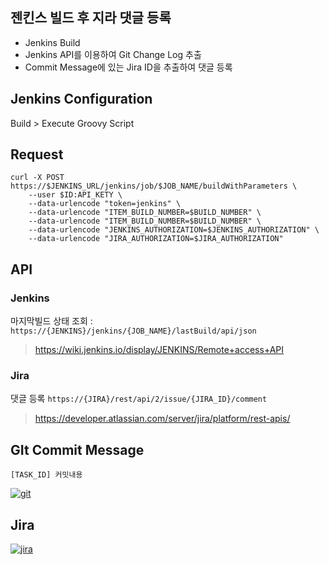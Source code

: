 ## 젠킨스 빌드 후 지라 댓글 등록
- Jenkins Build
- Jenkins API를 이용하여 Git Change Log 추출
- Commit Message에 있는 Jira ID을 추출하여 댓글 등록 

## Jenkins Configuration
Build > Execute Groovy Script

## Request
~~~
curl -X POST https://$JENKINS_URL/jenkins/job/$JOB_NAME/buildWithParameters \
	--user $ID:API_KETY \
	--data-urlencode "token=jenkins" \
    --data-urlencode "ITEM_BUILD_NUMBER=$BUILD_NUMBER" \
    --data-urlencode "ITEM_BUILD_NUMBER=$BUILD_NUMBER" \
    --data-urlencode "JENKINS_AUTHORIZATION=$JENKINS_AUTHORIZATION" \
    --data-urlencode "JIRA_AUTHORIZATION=$JIRA_AUTHORIZATION"
~~~

## API

### Jenkins
마지막빌드 상태 조회 : `https://{JENKINS}/jenkins/{JOB_NAME}/lastBuild/api/json`
> https://wiki.jenkins.io/display/JENKINS/Remote+access+API

### Jira
댓글 등록 `https://{JIRA}/rest/api/2/issue/{JIRA_ID}/comment`
> https://developer.atlassian.com/server/jira/platform/rest-apis/

## GIt Commit Message
`[TASK_ID] 커밋내용`

[![git](https://github.com/jess-jang/Jekins_Build_to_Jira_Comment/blob/master/screenshot_git.png?raw=true "git")](https://github.com/jess-jang/Jekins_Build_to_Jira_Comment/blob/master/screenshot_git.png?raw=true "git")

## Jira
[![jira](https://github.com/jess-jang/Jekins_Build_to_Jira_Comment/blob/master/screenshot_jira.png?raw=true "jira")](https://github.com/jess-jang/Jekins_Build_to_Jira_Comment/blob/master/screenshot_jira.png?raw=true "jira")
